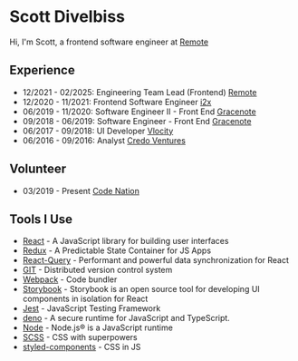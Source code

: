 # Scott Divelbiss
Hi, I'm Scott, a frontend software engineer at [Remote](https://remote.com)

## Experience
 - 12/2021 - 02/2025: Engineering Team Lead (Frontend) [Remote](https://remote.com)
 - 12/2020 - 11/2021: Frontend Software Engineer [i2x](https://www.i2x.ai/)
 - 06/2019 - 11/2020: Software Engineer II - Front End [Gracenote](https://www.gracenote.com/)
 - 09/2018 - 06/2019: Software Engineer - Front End [Gracenote](https://www.gracenote.com/)
 - 06/2017 - 09/2018: UI Developer [Vlocity](https://vlocity.com/)
 - 06/2016 - 09/2016: Analyst [Credo Ventures](https://www.credoventures.com/)
 
 ## Volunteer
 - 03/2019 - Present [Code Nation](https://codenation.org/)

## Tools I Use
* [React](https://reactjs.org/) - A JavaScript library for building user interfaces
* [Redux](https://redux.js.org/) - A Predictable State Container for JS Apps
* [React-Query](https://react-query.tanstack.com/) - Performant and powerful data synchronization for React
* [GIT](https://git-scm.com/) - Distributed version control system
* [Webpack](https://webpack.js.org/) - Code bundler
* [Storybook](https://storybook.js.org/) - Storybook is an open source tool for developing UI components in isolation for React
* [Jest](https://jestjs.io/) - JavaScript Testing Framework
* [deno](https://deno.land/) - A secure runtime for JavaScript and TypeScript.
* [Node](https://nodejs.org/en/) - Node.js® is a JavaScript runtime
* [SCSS](https://sass-lang.com/) - CSS with superpowers
* [styled-components](https://styled-components.com/) - CSS in JS

